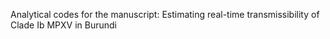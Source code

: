 Analytical codes for the manuscript: Estimating real-time transmissibility of Clade Ib MPXV in Burundi
